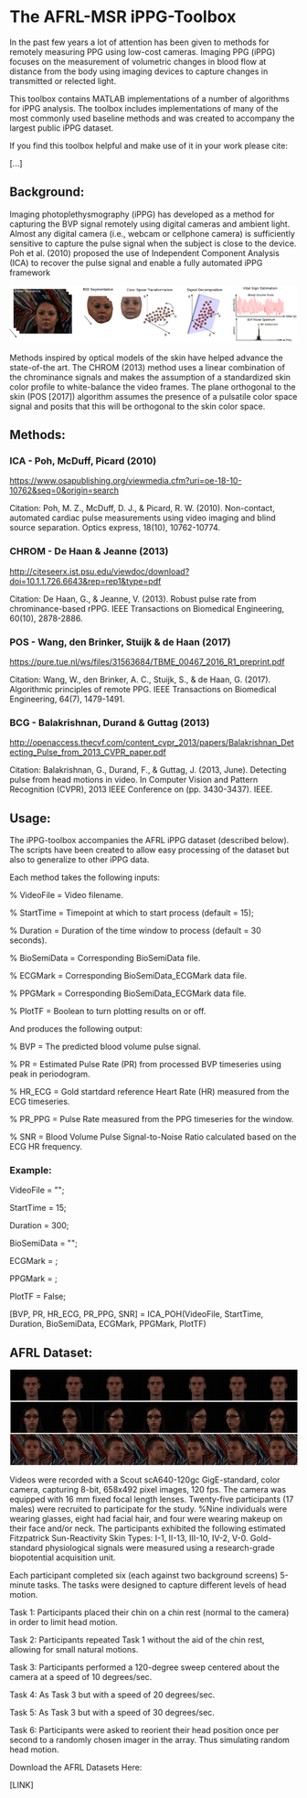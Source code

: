# The AFRL-MSR iPPG-Toolbox
In the past few years a lot of attention has been given to methods for remotely measuring PPG using low-cost cameras.  Imaging PPG (iPPG) focuses on the measurement of volumetric changes in blood flow at distance from the body using imaging devices to capture changes in transmitted or relected light. 

This toolbox contains MATLAB implementations of a number of algorithms for iPPG analysis.  The toolbox includes implementations of many of the most commonly used baseline methods and was created to accompany the largest public iPPG dataset.

If you find this toolbox helpful and make use of it in your work please cite:

[...]

## Background: ## 

Imaging photoplethysmography (iPPG) has developed as a method for capturing the BVP signal remotely using digital cameras and ambient light. Almost any digital camera (i.e., webcam or cellphone camera) is sufficiently sensitive to capture the pulse signal when the subject is close to the device.  Poh et al. (2010) proposed the use of Independent Component Analysis (ICA) to recover the pulse signal and enable a fully automated iPPG framework

![Alt text](imgs/Imaging_PPG.png?raw=true "Imaging PPG pipeline.")

Methods inspired by optical models of the skin have helped advance the state-of-the art. The CHROM (2013) method uses a linear combination of the chrominance signals and makes the assumption of a standardized skin color profile to white-balance the video frames. 
The plane orthogonal to the skin (POS [2017]) algorithm assumes the presence of a pulsatile color space signal and posits that this will be orthogonal to the skin color space.

## Methods: ## 

### ICA - Poh, McDuff, Picard (2010) ###

https://www.osapublishing.org/viewmedia.cfm?uri=oe-18-10-10762&seq=0&origin=search

Citation: Poh, M. Z., McDuff, D. J., & Picard, R. W. (2010). Non-contact, automated cardiac pulse measurements using video imaging and blind source separation. Optics express, 18(10), 10762-10774.

### CHROM - De Haan & Jeanne (2013) ###

http://citeseerx.ist.psu.edu/viewdoc/download?doi=10.1.1.726.6643&rep=rep1&type=pdf


Citation: De Haan, G., & Jeanne, V. (2013). Robust pulse rate from chrominance-based rPPG. IEEE Transactions on Biomedical Engineering, 60(10), 2878-2886.

### POS - Wang, den Brinker, Stuijk & de Haan (2017) ###

https://pure.tue.nl/ws/files/31563684/TBME_00467_2016_R1_preprint.pdf

Citation: Wang, W., den Brinker, A. C., Stuijk, S., & de Haan, G. (2017). Algorithmic principles of remote PPG. IEEE Transactions on Biomedical Engineering, 64(7), 1479-1491.

### BCG - Balakrishnan, Durand & Guttag (2013) ###

http://openaccess.thecvf.com/content_cvpr_2013/papers/Balakrishnan_Detecting_Pulse_from_2013_CVPR_paper.pdf

Citation: Balakrishnan, G., Durand, F., & Guttag, J. (2013, June). Detecting pulse from head motions in video. In Computer Vision and Pattern Recognition (CVPR), 2013 IEEE Conference on (pp. 3430-3437). IEEE.


## Usage: ##

The iPPG-toolbox accompanies the AFRL iPPG dataset (described below).  The scripts have been created to allow easy processing of the dataset but also to generalize to other iPPG data.

Each method takes the following inputs:

%       VideoFile               = Video filename.

%       StartTime               = Timepoint at which to start process (default = 15);

%       Duration                = Duration of the time window to process (default = 30 seconds).

%       BioSemiData             = Corresponding BioSemiData file.

%       ECGMark                 = Corresponding BioSemiData_ECGMark data file.

%       PPGMark                 = Corresponding BioSemiData_ECGMark data file.

%       PlotTF                  = Boolean to turn plotting results on or off.


And produces the following output:

%       BVP                     = The predicted blood volume pulse signal.

%       PR                      = Estimated Pulse Rate (PR) from processed BVP timeseries using peak in periodogram.

%       HR_ECG                  = Gold startdard reference Heart Rate (HR) measured from the ECG timeseries.

%       PR_PPG                  = Pulse Rate measured from the PPG timeseries for the window.

%       SNR                     = Blood Volume Pulse Signal-to-Noise Ratio calculated based on the ECG HR frequency.


### Example: ###

VideoFile = "";

StartTime = 15;

Duration = 300;

BioSemiData = "";

ECGMark = ;

PPGMark = ;

PlotTF = False;

[BVP, PR, HR_ECG, PR_PPG, SNR] = ICA_POH(VideoFile, StartTime, Duration, BioSemiData, ECGMark, PPGMark, PlotTF)

## AFRL Dataset: ##

![Alt text](imgs/Frames.png?raw=true "AFRL Dataset.")

Videos were recorded with a Scout scA640-120gc GigE-standard, color camera, capturing 8-bit, 658x492 pixel images, 120 fps. The camera was equipped with 16 mm fixed focal length lenses. Twenty-five participants (17 males) were recruited to participate for the study.
%Nine individuals were wearing glasses, eight had facial hair, and four were wearing makeup on their face and/or neck.  The participants exhibited the following estimated Fitzpatrick Sun-Reactivity Skin Types: I-1, II-13, III-10, IV-2, V-0.
Gold-standard physiological signals were measured using a research-grade biopotential acquisition unit.

Each participant completed six (each against two background screens) 5-minute tasks.  The tasks were designed to capture different levels of head motion. 

Task 1: Participants placed their chin on a chin rest (normal to the camera) in order to limit head motion.

Task 2: Participants repeated Task 1 without the aid of the chin rest, allowing for small natural motions.

Task 3: Participants performed a 120-degree sweep centered about the camera at a speed of 10 degrees/sec.

Task 4: As Task 3 but with a speed of 20 degrees/sec.

Task 5: As Task 3 but with a speed of 30 degrees/sec.

Task 6: Participants were asked to reorient their head position once per second to a randomly chosen imager in the array. Thus simulating random head motion.

Download the AFRL Datasets Here:

[LINK]
